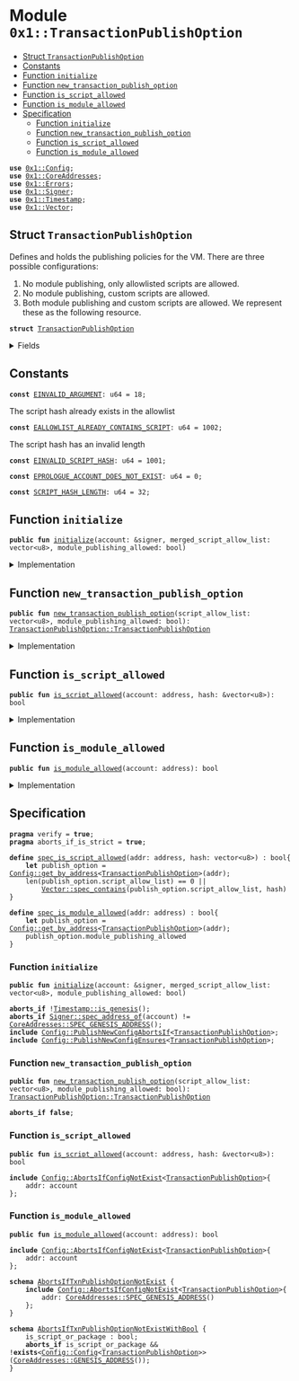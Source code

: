 
<a name="0x1_TransactionPublishOption"></a>

# Module `0x1::TransactionPublishOption`



-  [Struct `TransactionPublishOption`](#0x1_TransactionPublishOption_TransactionPublishOption)
-  [Constants](#@Constants_0)
-  [Function `initialize`](#0x1_TransactionPublishOption_initialize)
-  [Function `new_transaction_publish_option`](#0x1_TransactionPublishOption_new_transaction_publish_option)
-  [Function `is_script_allowed`](#0x1_TransactionPublishOption_is_script_allowed)
-  [Function `is_module_allowed`](#0x1_TransactionPublishOption_is_module_allowed)
-  [Specification](#@Specification_1)
    -  [Function `initialize`](#@Specification_1_initialize)
    -  [Function `new_transaction_publish_option`](#@Specification_1_new_transaction_publish_option)
    -  [Function `is_script_allowed`](#@Specification_1_is_script_allowed)
    -  [Function `is_module_allowed`](#@Specification_1_is_module_allowed)


<pre><code><b>use</b> <a href="Config.md#0x1_Config">0x1::Config</a>;
<b>use</b> <a href="CoreAddresses.md#0x1_CoreAddresses">0x1::CoreAddresses</a>;
<b>use</b> <a href="Errors.md#0x1_Errors">0x1::Errors</a>;
<b>use</b> <a href="Signer.md#0x1_Signer">0x1::Signer</a>;
<b>use</b> <a href="Timestamp.md#0x1_Timestamp">0x1::Timestamp</a>;
<b>use</b> <a href="Vector.md#0x1_Vector">0x1::Vector</a>;
</code></pre>



<a name="0x1_TransactionPublishOption_TransactionPublishOption"></a>

## Struct `TransactionPublishOption`

Defines and holds the publishing policies for the VM. There are three possible configurations:
1. No module publishing, only allowlisted scripts are allowed.
2. No module publishing, custom scripts are allowed.
3. Both module publishing and custom scripts are allowed.
We represent these as the following resource.


<pre><code><b>struct</b> <a href="TransactionPublishOption.md#0x1_TransactionPublishOption">TransactionPublishOption</a>
</code></pre>



<details>
<summary>Fields</summary>


<dl>
<dt>
<code>script_allow_list: vector&lt;vector&lt;u8&gt;&gt;</code>
</dt>
<dd>

</dd>
<dt>
<code>module_publishing_allowed: bool</code>
</dt>
<dd>

</dd>
</dl>


</details>

<a name="@Constants_0"></a>

## Constants


<a name="0x1_TransactionPublishOption_EINVALID_ARGUMENT"></a>



<pre><code><b>const</b> <a href="TransactionPublishOption.md#0x1_TransactionPublishOption_EINVALID_ARGUMENT">EINVALID_ARGUMENT</a>: u64 = 18;
</code></pre>



<a name="0x1_TransactionPublishOption_EALLOWLIST_ALREADY_CONTAINS_SCRIPT"></a>

The script hash already exists in the allowlist


<pre><code><b>const</b> <a href="TransactionPublishOption.md#0x1_TransactionPublishOption_EALLOWLIST_ALREADY_CONTAINS_SCRIPT">EALLOWLIST_ALREADY_CONTAINS_SCRIPT</a>: u64 = 1002;
</code></pre>



<a name="0x1_TransactionPublishOption_EINVALID_SCRIPT_HASH"></a>

The script hash has an invalid length


<pre><code><b>const</b> <a href="TransactionPublishOption.md#0x1_TransactionPublishOption_EINVALID_SCRIPT_HASH">EINVALID_SCRIPT_HASH</a>: u64 = 1001;
</code></pre>



<a name="0x1_TransactionPublishOption_EPROLOGUE_ACCOUNT_DOES_NOT_EXIST"></a>



<pre><code><b>const</b> <a href="TransactionPublishOption.md#0x1_TransactionPublishOption_EPROLOGUE_ACCOUNT_DOES_NOT_EXIST">EPROLOGUE_ACCOUNT_DOES_NOT_EXIST</a>: u64 = 0;
</code></pre>



<a name="0x1_TransactionPublishOption_SCRIPT_HASH_LENGTH"></a>



<pre><code><b>const</b> <a href="TransactionPublishOption.md#0x1_TransactionPublishOption_SCRIPT_HASH_LENGTH">SCRIPT_HASH_LENGTH</a>: u64 = 32;
</code></pre>



<a name="0x1_TransactionPublishOption_initialize"></a>

## Function `initialize`



<pre><code><b>public</b> <b>fun</b> <a href="TransactionPublishOption.md#0x1_TransactionPublishOption_initialize">initialize</a>(account: &signer, merged_script_allow_list: vector&lt;u8&gt;, module_publishing_allowed: bool)
</code></pre>



<details>
<summary>Implementation</summary>


<pre><code><b>public</b> <b>fun</b> <a href="TransactionPublishOption.md#0x1_TransactionPublishOption_initialize">initialize</a>(
    account: &signer,
    merged_script_allow_list: vector&lt;u8&gt;,
    module_publishing_allowed: bool,
) {
    <a href="Timestamp.md#0x1_Timestamp_assert_genesis">Timestamp::assert_genesis</a>();
    <b>assert</b>(
        <a href="Signer.md#0x1_Signer_address_of">Signer::address_of</a>(account) == <a href="CoreAddresses.md#0x1_CoreAddresses_GENESIS_ADDRESS">CoreAddresses::GENESIS_ADDRESS</a>(),
        <a href="Errors.md#0x1_Errors_requires_address">Errors::requires_address</a>(<a href="TransactionPublishOption.md#0x1_TransactionPublishOption_EPROLOGUE_ACCOUNT_DOES_NOT_EXIST">EPROLOGUE_ACCOUNT_DOES_NOT_EXIST</a>),
    );
    <b>let</b> transaction_publish_option = <a href="TransactionPublishOption.md#0x1_TransactionPublishOption_new_transaction_publish_option">Self::new_transaction_publish_option</a>(merged_script_allow_list, module_publishing_allowed);
    <a href="Config.md#0x1_Config_publish_new_config">Config::publish_new_config</a>(
        account,
        transaction_publish_option,
    );
}
</code></pre>



</details>

<a name="0x1_TransactionPublishOption_new_transaction_publish_option"></a>

## Function `new_transaction_publish_option`



<pre><code><b>public</b> <b>fun</b> <a href="TransactionPublishOption.md#0x1_TransactionPublishOption_new_transaction_publish_option">new_transaction_publish_option</a>(script_allow_list: vector&lt;u8&gt;, module_publishing_allowed: bool): <a href="TransactionPublishOption.md#0x1_TransactionPublishOption_TransactionPublishOption">TransactionPublishOption::TransactionPublishOption</a>
</code></pre>



<details>
<summary>Implementation</summary>


<pre><code><b>public</b> <b>fun</b> <a href="TransactionPublishOption.md#0x1_TransactionPublishOption_new_transaction_publish_option">new_transaction_publish_option</a>(
    script_allow_list: vector&lt;u8&gt;,
    module_publishing_allowed: bool,
): <a href="TransactionPublishOption.md#0x1_TransactionPublishOption">TransactionPublishOption</a> {
    <b>let</b> list = <a href="Vector.md#0x1_Vector_empty">Vector::empty</a>&lt;vector&lt;u8&gt;&gt;();
    <b>let</b> len = <a href="Vector.md#0x1_Vector_length">Vector::length</a>(&script_allow_list) / <a href="TransactionPublishOption.md#0x1_TransactionPublishOption_SCRIPT_HASH_LENGTH">SCRIPT_HASH_LENGTH</a>;
    <b>let</b> i = 0;
    <b>while</b> (i &lt; len){
        <b>let</b> script_hash = <a href="Vector.md#0x1_Vector_empty">Vector::empty</a>&lt;u8&gt;();
        <b>let</b> j = 0;
        <b>while</b> (j &lt; <a href="TransactionPublishOption.md#0x1_TransactionPublishOption_SCRIPT_HASH_LENGTH">SCRIPT_HASH_LENGTH</a>){
            <b>let</b> index = <a href="TransactionPublishOption.md#0x1_TransactionPublishOption_SCRIPT_HASH_LENGTH">SCRIPT_HASH_LENGTH</a> * i + j;
            <a href="Vector.md#0x1_Vector_push_back">Vector::push_back</a>(
                &<b>mut</b> script_hash,
                *<a href="Vector.md#0x1_Vector_borrow">Vector::borrow</a>(&script_allow_list, index),
            );
            j = j + 1;
        };
        <a href="Vector.md#0x1_Vector_push_back">Vector::push_back</a>&lt;vector&lt;u8&gt;&gt;(&<b>mut</b> list, script_hash);
        i = i + 1;
    };
    <a href="TransactionPublishOption.md#0x1_TransactionPublishOption">TransactionPublishOption</a> { script_allow_list: list, module_publishing_allowed }
}
</code></pre>



</details>

<a name="0x1_TransactionPublishOption_is_script_allowed"></a>

## Function `is_script_allowed`



<pre><code><b>public</b> <b>fun</b> <a href="TransactionPublishOption.md#0x1_TransactionPublishOption_is_script_allowed">is_script_allowed</a>(account: address, hash: &vector&lt;u8&gt;): bool
</code></pre>



<details>
<summary>Implementation</summary>


<pre><code><b>public</b> <b>fun</b> <a href="TransactionPublishOption.md#0x1_TransactionPublishOption_is_script_allowed">is_script_allowed</a>(account: address, hash: &vector&lt;u8&gt;): bool {
    <b>let</b> publish_option = <a href="Config.md#0x1_Config_get_by_address">Config::get_by_address</a>&lt;<a href="TransactionPublishOption.md#0x1_TransactionPublishOption">TransactionPublishOption</a>&gt;(account);
    <a href="Vector.md#0x1_Vector_is_empty">Vector::is_empty</a>(&publish_option.script_allow_list) ||
        <a href="Vector.md#0x1_Vector_contains">Vector::contains</a>(&publish_option.script_allow_list, hash)
}
</code></pre>



</details>

<a name="0x1_TransactionPublishOption_is_module_allowed"></a>

## Function `is_module_allowed`



<pre><code><b>public</b> <b>fun</b> <a href="TransactionPublishOption.md#0x1_TransactionPublishOption_is_module_allowed">is_module_allowed</a>(account: address): bool
</code></pre>



<details>
<summary>Implementation</summary>


<pre><code><b>public</b> <b>fun</b> <a href="TransactionPublishOption.md#0x1_TransactionPublishOption_is_module_allowed">is_module_allowed</a>(account: address): bool {
    <b>let</b> publish_option = <a href="Config.md#0x1_Config_get_by_address">Config::get_by_address</a>&lt;<a href="TransactionPublishOption.md#0x1_TransactionPublishOption">TransactionPublishOption</a>&gt;(account);
    publish_option.module_publishing_allowed
}
</code></pre>



</details>

<a name="@Specification_1"></a>

## Specification



<pre><code><b>pragma</b> verify = <b>true</b>;
<b>pragma</b> aborts_if_is_strict = <b>true</b>;
<a name="0x1_TransactionPublishOption_spec_is_script_allowed"></a>
<b>define</b> <a href="TransactionPublishOption.md#0x1_TransactionPublishOption_spec_is_script_allowed">spec_is_script_allowed</a>(addr: address, hash: vector&lt;u8&gt;) : bool{
    <b>let</b> publish_option = <a href="Config.md#0x1_Config_get_by_address">Config::get_by_address</a>&lt;<a href="TransactionPublishOption.md#0x1_TransactionPublishOption">TransactionPublishOption</a>&gt;(addr);
    len(publish_option.script_allow_list) == 0 ||
        <a href="Vector.md#0x1_Vector_spec_contains">Vector::spec_contains</a>(publish_option.script_allow_list, hash)
}
<a name="0x1_TransactionPublishOption_spec_is_module_allowed"></a>
<b>define</b> <a href="TransactionPublishOption.md#0x1_TransactionPublishOption_spec_is_module_allowed">spec_is_module_allowed</a>(addr: address) : bool{
    <b>let</b> publish_option = <a href="Config.md#0x1_Config_get_by_address">Config::get_by_address</a>&lt;<a href="TransactionPublishOption.md#0x1_TransactionPublishOption">TransactionPublishOption</a>&gt;(addr);
    publish_option.module_publishing_allowed
}
</code></pre>



<a name="@Specification_1_initialize"></a>

### Function `initialize`


<pre><code><b>public</b> <b>fun</b> <a href="TransactionPublishOption.md#0x1_TransactionPublishOption_initialize">initialize</a>(account: &signer, merged_script_allow_list: vector&lt;u8&gt;, module_publishing_allowed: bool)
</code></pre>




<pre><code><b>aborts_if</b> !<a href="Timestamp.md#0x1_Timestamp_is_genesis">Timestamp::is_genesis</a>();
<b>aborts_if</b> <a href="Signer.md#0x1_Signer_spec_address_of">Signer::spec_address_of</a>(account) != <a href="CoreAddresses.md#0x1_CoreAddresses_SPEC_GENESIS_ADDRESS">CoreAddresses::SPEC_GENESIS_ADDRESS</a>();
<b>include</b> <a href="Config.md#0x1_Config_PublishNewConfigAbortsIf">Config::PublishNewConfigAbortsIf</a>&lt;<a href="TransactionPublishOption.md#0x1_TransactionPublishOption">TransactionPublishOption</a>&gt;;
<b>include</b> <a href="Config.md#0x1_Config_PublishNewConfigEnsures">Config::PublishNewConfigEnsures</a>&lt;<a href="TransactionPublishOption.md#0x1_TransactionPublishOption">TransactionPublishOption</a>&gt;;
</code></pre>



<a name="@Specification_1_new_transaction_publish_option"></a>

### Function `new_transaction_publish_option`


<pre><code><b>public</b> <b>fun</b> <a href="TransactionPublishOption.md#0x1_TransactionPublishOption_new_transaction_publish_option">new_transaction_publish_option</a>(script_allow_list: vector&lt;u8&gt;, module_publishing_allowed: bool): <a href="TransactionPublishOption.md#0x1_TransactionPublishOption_TransactionPublishOption">TransactionPublishOption::TransactionPublishOption</a>
</code></pre>




<pre><code><b>aborts_if</b> <b>false</b>;
</code></pre>



<a name="@Specification_1_is_script_allowed"></a>

### Function `is_script_allowed`


<pre><code><b>public</b> <b>fun</b> <a href="TransactionPublishOption.md#0x1_TransactionPublishOption_is_script_allowed">is_script_allowed</a>(account: address, hash: &vector&lt;u8&gt;): bool
</code></pre>




<pre><code><b>include</b> <a href="Config.md#0x1_Config_AbortsIfConfigNotExist">Config::AbortsIfConfigNotExist</a>&lt;<a href="TransactionPublishOption.md#0x1_TransactionPublishOption">TransactionPublishOption</a>&gt;{
    addr: account
};
</code></pre>



<a name="@Specification_1_is_module_allowed"></a>

### Function `is_module_allowed`


<pre><code><b>public</b> <b>fun</b> <a href="TransactionPublishOption.md#0x1_TransactionPublishOption_is_module_allowed">is_module_allowed</a>(account: address): bool
</code></pre>




<pre><code><b>include</b> <a href="Config.md#0x1_Config_AbortsIfConfigNotExist">Config::AbortsIfConfigNotExist</a>&lt;<a href="TransactionPublishOption.md#0x1_TransactionPublishOption">TransactionPublishOption</a>&gt;{
    addr: account
};
</code></pre>




<a name="0x1_TransactionPublishOption_AbortsIfTxnPublishOptionNotExist"></a>


<pre><code><b>schema</b> <a href="TransactionPublishOption.md#0x1_TransactionPublishOption_AbortsIfTxnPublishOptionNotExist">AbortsIfTxnPublishOptionNotExist</a> {
    <b>include</b> <a href="Config.md#0x1_Config_AbortsIfConfigNotExist">Config::AbortsIfConfigNotExist</a>&lt;<a href="TransactionPublishOption.md#0x1_TransactionPublishOption">TransactionPublishOption</a>&gt;{
        addr: <a href="CoreAddresses.md#0x1_CoreAddresses_SPEC_GENESIS_ADDRESS">CoreAddresses::SPEC_GENESIS_ADDRESS</a>()
    };
}
</code></pre>




<a name="0x1_TransactionPublishOption_AbortsIfTxnPublishOptionNotExistWithBool"></a>


<pre><code><b>schema</b> <a href="TransactionPublishOption.md#0x1_TransactionPublishOption_AbortsIfTxnPublishOptionNotExistWithBool">AbortsIfTxnPublishOptionNotExistWithBool</a> {
    is_script_or_package : bool;
    <b>aborts_if</b> is_script_or_package && !<b>exists</b>&lt;<a href="Config.md#0x1_Config_Config">Config::Config</a>&lt;<a href="TransactionPublishOption.md#0x1_TransactionPublishOption">TransactionPublishOption</a>&gt;&gt;(<a href="CoreAddresses.md#0x1_CoreAddresses_GENESIS_ADDRESS">CoreAddresses::GENESIS_ADDRESS</a>());
}
</code></pre>
